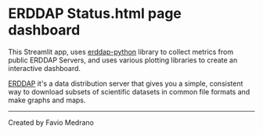 # ERDDAP Status.html page dashboard

This Streamlit app, uses [erddap-python](https://github.com/hmedrano/erddap-python) library to collect metrics from public ERDDAP Servers, and uses various plotting libraries to create an interactive dashboard.

[ERDDAP](https://coastwatch.pfeg.noaa.gov/erddap/information.html) it's a data distribution server that gives you a simple, consistent way to download subsets of scientific datasets in common file formats and make graphs and maps.


-----
Created by Favio Medrano